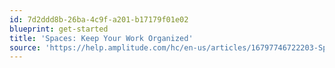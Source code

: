 ```yaml
---
id: 7d2ddd8b-26ba-4c9f-a201-b17179f01e02
blueprint: get-started
title: 'Spaces: Keep Your Work Organized'
source: 'https://help.amplitude.com/hc/en-us/articles/16797746722203-Spaces-Keep-your-work-organized'
---
```

